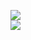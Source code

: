 [![](https://img.shields.io/badge/Made%20With-Github%20Spray-lightgrey.svg?style=for-the-badge&logo=github)](https://github.com/Annihil/github-spray#12577)  
[![](https://i.imgur.com/2DrTn0Z.gif)](https://github.com/Annihil/github-spray)